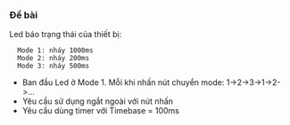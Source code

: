 ### Đề bài
Led báo trạng thái của thiết bị:

      Mode 1: nháy 1000ms
      Mode 2: nháy 200ms
      Mode 3: nháy 500ms

+ Ban đầu Led ở Mode 1. Mỗi khi nhấn nút chuyển mode: 1->2->3->1->2->...
+ Yêu cầu sử dụng ngắt ngoài với nút nhấn
+ Yêu cầu dùng timer với Timebase = 100ms
